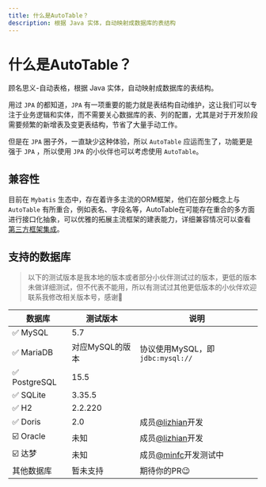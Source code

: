```yaml
---
title: 什么是AutoTable？
description: 根据 Java 实体，自动映射成数据库的表结构
---
```


# 什么是AutoTable？

顾名思义-自动表格，根据 Java 实体，自动映射成数据库的表结构。

用过 `JPA` 的都知道，`JPA` 有一项重要的能力就是表结构自动维护，这让我们可以专注于业务逻辑和实体，而不需要关心数据库的表、列的配置，尤其是对于开发阶段需要频繁的新增表及变更表结构，节省了大量手动工作。

但是在 `JPA` 圈子外，一直缺少这种体验，所以 `AutoTable` 应运而生了，功能更是强于 `JPA` ，所以使用 `JPA` 的小伙伴也可以考虑使用 `AutoTable`。

## 兼容性

目前在 `Mybatis` 生态中，存在着许多主流的ORM框架，他们在部分概念上与 `AutoTable`
有所重合，例如表名、字段名等，AutoTable在可能存在重合的多方面进行接口化抽象，可以优雅的拓展主流框架的建表能力，详细兼容情况可以查看 [第三方框架集成](/第三方框架集成/index.md)。

<!-- @include: @/common/ORM框架支持表格.md-->

## 支持的数据库

> 以下的测试版本是我本地的版本或者部分小伙伴测试过的版本，更低的版本未做详细测试，但不代表不能用，所以有测试过其他更低版本的小伙伴欢迎联系我修改相关版本号，感谢🫡

| 数据库          | 测试版本       | 说明                                        |
|--------------|------------|-------------------------------------------|
| ✅ MySQL      | 5.7        |                                           |
| ✅ MariaDB    | 对应MySQL的版本 | 协议使用MySQL，即`jdbc:mysql://`                |
| ✅ PostgreSQL | 15.5       |                                           |
| ✅ SQLite     | 3.35.5     |                                           |
| ✅ H2         | 2.2.220    |                                           |
| ✅ Doris      | 2.0        | 成员[@lizhian](https://gitee.com/lizhian)开发 |
| ☑️ Oracle    | 未知         | 成员[@lizhian](https://gitee.com/lizhian)开发 |
| ☑️ 达梦        | 未知         | 成员[@minfc](https://gitee.com/minfc)开发测试中  |
| 其他数据库        | 暂未支持       | 期待你的PR😉                                  |
